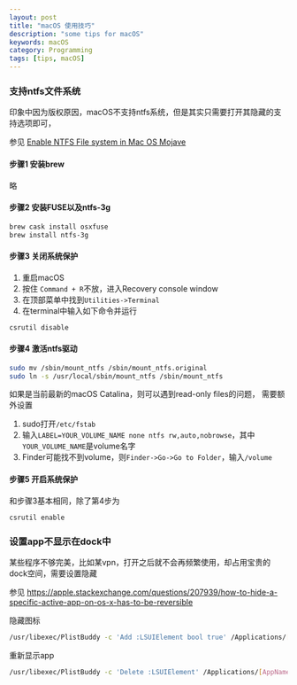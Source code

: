 ```yaml
---
layout: post
title: "macOS 使用技巧"
description: "some tips for macOS"
keywords: macOS
category: Programming
tags: [tips, macOS]
---
```


### 支持ntfs文件系统

印象中因为版权原因，macOS不支持ntfs系统，但是其实只需要打开其隐藏的支持选项即可，

参见 [Enable NTFS File system in Mac OS Mojave](https://devstudioonline.com/article/enable-ntfs-file-system-in-mac-os-mojave)

#### 步骤1 安装brew
略

#### 步骤2 安装FUSE以及ntfs-3g

```sh
brew cask install osxfuse
brew install ntfs-3g
```

#### 步骤3 关闭系统保护

1. 重启macOS
2. 按住 `Command + R`不放，进入Recovery console window
3. 在顶部菜单中找到`Utilities->Terminal`
4. 在terminal中输入如下命令并运行

```sh
csrutil disable
```

#### 步骤4 激活ntfs驱动

```sh
sudo mv /sbin/mount_ntfs /sbin/mount_ntfs.original
sudo ln -s /usr/local/sbin/mount_ntfs /sbin/mount_ntfs
```

如果是当前最新的macOS Catalina，则可以遇到read-only files的问题，
需要额外设置

1. sudo打开`/etc/fstab`
2. 输入`LABEL=YOUR_VOLUME_NAME none ntfs rw,auto,nobrowse`，其中`YOUR_VOLUME_NAME`是volume名字
3. Finder可能找不到volume，则`Finder->Go->Go to Folder`，输入`/volume`

#### 步骤5 开启系统保护

和步骤3基本相同，除了第4步为

```
csrutil enable
```

### 设置app不显示在dock中

某些程序不够完美，比如某vpn，打开之后就不会再频繁使用，却占用宝贵的dock空间，需要设置隐藏

参见 <https://apple.stackexchange.com/questions/207939/how-to-hide-a-specific-active-app-on-os-x-has-to-be-reversible>

隐藏图标

```sh
/usr/libexec/PlistBuddy -c 'Add :LSUIElement bool true' /Applications/[AppName].app/Contents/Info.plist
```

重新显示app
```sh
/usr/libexec/PlistBuddy -c 'Delete :LSUIElement' /Applications/[AppName].app/Contents/Info.plist
```
